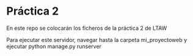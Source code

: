# Práctica 2

En este repo se colocarán los ficheros de la práctica 2 de LTAW

Para ejecutar este servidor, navegar hasta la carpeta mi_proyectoweb y ejecutar python manage.py runserver
